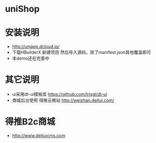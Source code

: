 # uniShop
# 安装说明
* http://uniapp.dcloud.io/ 
* 下载HBuilderX 新建项目 然后导入源码，除了manifest.json其他覆盖即可 
* 本demo还在完善中
# 其它说明
* ui采用dt-ui模板库  https://github.com/lrjxgl/dt-ui 
* 商城后台使用 得推云微站  http://weizhan.deitui.com/ 
# 得推B2c商城
* http://www.deituicms.com
